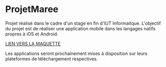 # ProjetMaree

Projet réalisé dans le cadre d'un stage en fin d'IUT Informaitque. L'objectif du projet est de réaliser une application mobile dans les langages natifs propres à iOS et Android.

[LIEN VERS LA MAQUETTE](https://www.figma.com/file/SwzYIn8VdUzT86QocvSQTG/Projet-Mar%C3%A9e?node-id=10%3A993)

Les applications seront prochainement mises à disposition sur leurs plateformes de téléchargement respectives. 

